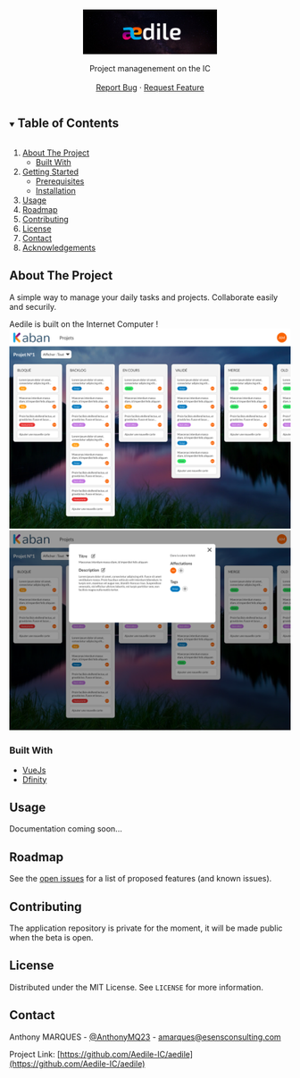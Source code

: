 <!-- [![Contributors][contributors-shield]][contributors-url]
[![Forks][forks-shield]][forks-url]
[![Stargazers][stars-shield]][stars-url]
[![Issues][issues-shield]][issues-url]
[![MIT License][license-shield]][license-url]
[![LinkedIn][linkedin-shield]][linkedin-url] -->



<!-- PROJECT LOGO -->
<br />
<p align="center">
  <a href="https://github.com/Aedile-IC/aedile">
    <img src="./assets/1500x500.jpeg" alt="Logo"  height="80">
  </a>

  <!-- <h3 align="center">KanbanIC</h3> -->

  <p align="center">
    Project managenement on the IC
    <!-- <br /> -->
    <!-- <a href="https://github.com/Aedile-IC/aedile"><strong>Explore the docs »</strong></a> -->
    <br />
    <br />
    <!-- <a href="">View Demo</a>
    · -->
    <a href="https://github.com/Aedile-IC/aedile/issues">Report Bug</a>
    ·
    <a href="https://github.com/Aedile-IC/aedile/issues">Request Feature</a>
  </p>
</p>



<!-- TABLE OF CONTENTS -->
<details open="open">
  <summary><h2 style="display: inline-block">Table of Contents</h2></summary>
  <ol>
    <li>
      <a href="#about-the-project">About The Project</a>
      <ul>
        <li><a href="#built-with">Built With</a></li>
      </ul>
    </li>
    <li>
      <a href="#getting-started">Getting Started</a>
      <ul>
        <li><a href="#prerequisites">Prerequisites</a></li>
        <li><a href="#installation">Installation</a></li>
      </ul>
    </li>
    <li><a href="#usage">Usage</a></li>
    <li><a href="#roadmap">Roadmap</a></li>
    <li><a href="#contributing">Contributing</a></li>
    <li><a href="#license">License</a></li>
    <li><a href="#contact">Contact</a></li>
    <li><a href="#acknowledgements">Acknowledgements</a></li>
  </ol>
</details>



<!-- ABOUT THE PROJECT -->
## About The Project

A simple way to manage your daily tasks and projects. Collaborate easily and securily.

‍Aedile is built on the Internet Computer !
![](assets/projet-1.png)
![](assets/Carte.png)


### Built With

* [VueJs](https://vuejs.org/)
* [Dfinity](https://dfinity.org/)

<!-- GETTING STARTED -->
<!-- ## Getting Started

To get a local copy up and running follow these simple steps.

### Prerequisites

This is an example of how to list things you need to use the software and how to install them.
* npm
  ```sh
  npm install npm@latest -g
  ```
* dfinity
  ```sh
  DFX_VERSION=0.7.0-beta.3 sh -ci "$(curl -fsSL https://sdk.dfinity.org/install.sh)" 

  ```


### Installation
1. Install NPM packages
   ```sh
   npm install
   ```
2. Run a Dfinity node locally on a terminal
   ```sh
   dfx start
   ```
3. Deploy you canisters locally
   ```sh
    ./deploy.sh #(mandatory on the first run, it initializes Internet Identity locally)
    ou
    dfx canister create --all
    dfx build
    dfx canister install --all -m reinstall
   ```
4. Initialize data locally
    ```sh
    ./scripts/initData.sh
    ```
5. Devserver with Hot reload for frontend development
    ```sh
    npm run dev
    ```

<!-- USAGE EXAMPLES -->
## Usage

Documentation coming soon...



<!-- ROADMAP -->
## Roadmap

See the [open issues](https://github.com/Aedile-IC/aedile/issues) for a list of proposed features (and known issues).



<!-- CONTRIBUTING -->
## Contributing

The application repository is private for the moment, it will be made public when the beta is open.

<!-- Contributions are what make the open source community such an amazing place to be learn, inspire, and create. Any contributions you make are **greatly appreciated**.

1. Fork the Project
2. Create your Feature Branch (`git checkout -b feature/AmazingFeature`)
3. Commit your Changes (`git commit -m 'Add some AmazingFeature'`)
4. Push to the Branch (`git push origin feature/AmazingFeature`)
5. Open a Pull Request -->



<!-- LICENSE -->
## License

Distributed under the MIT License. See `LICENSE` for more information.



<!-- CONTACT -->
## Contact

Anthony MARQUES - [@AnthonyMQ23](https://twitter.com/AnthonyMQ23) - amarques@esensconsulting.com

Project Link: [https://github.com/Aedile-IC/aedile](https://github.com/Aedile-IC/aedile)



<!-- ACKNOWLEDGEMENTS
## Acknowledgements

* []()
* []()
* []() -->





<!-- MARKDOWN LINKS & IMAGES -->
<!-- https://www.markdownguide.org/basic-syntax/#reference-style-links -->
[contributors-shield]: https://img.shields.io/github/contributors/github_username/repo.svg?style=for-the-badge
[contributors-url]: https://github.com/Aedile-IC/aedile/graphs/contributors
[forks-shield]: https://img.shields.io/github/forks/github_username/repo.svg?style=for-the-badge
[forks-url]: https://github.com/Aedile-IC/aedile/network/members
[stars-shield]: https://img.shields.io/github/stars/github_username/repo.svg?style=for-the-badge
[stars-url]: https://github.com/Aedile-IC/aedile/stargazers
[issues-shield]: https://img.shields.io/github/issues/github_username/repo.svg?style=for-the-badge
[issues-url]: https://github.com/Aedile-IC/aedile/issues
[license-shield]: https://img.shields.io/github/license/github_username/repo.svg?style=for-the-badge
[license-url]: https://github.com/github_username/repo/blob/master/LICENSE.txt
[linkedin-shield]: https://img.shields.io/badge/-LinkedIn-black.svg?style=for-the-badge&logo=linkedin&colorB=555
[linkedin-url]: https://www.linkedin.com/in/anthony-marques-323256a5/